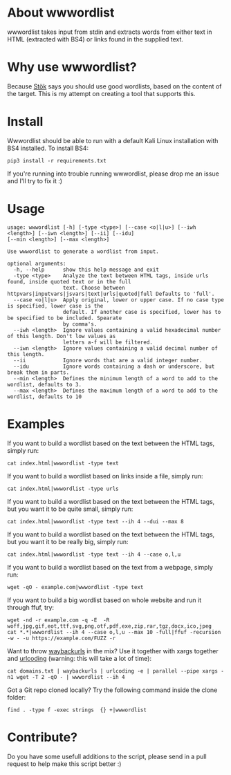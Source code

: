 # About wwwordlist
wwwordlist takes input from stdin and extracts words from either text in HTML (extracted with BS4) or links found in the supplied text.

# Why use wwwordlist?
Because [Stök](https://twitter.com/stokfredrik) says you should use good wordlists, based on the content of the target. This is my attempt on creating a tool that supports this.

# Install
Wwwordlist should be able to run with a default Kali Linux installation with BS4 installed. To install BS4:
```
pip3 install -r requirements.txt
```
If you're running into trouble running wwwordlist, please drop me an issue and I'll try to fix it :)

# Usage
```
usage: wwwordlist [-h] [-type <type>] [--case <o|l|u>] [--iwh <length>] [--iwn <length>] [--ii] [--idu]
[--min <length>] [--max <length>]

Use wwwordlist to generate a wordlist from input.

optional arguments:
  -h, --help      show this help message and exit
  -type <type>    Analyze the text between HTML tags, inside urls found, inside quoted text or in the full
                  text. Choose between httpvars|inputvars|jsvars|text|urls|quoted|full Defaults to 'full'.
  --case <o|l|u>  Apply original, lower or upper case. If no case type is specified, lower case is the
                  default. If another case is specified, lower has to be specified to be included. Spearate
                  by comma's.
  --iwh <length>  Ignore values containing a valid hexadecimal number of this length. Don't low values as 
                  letters a-f will be filtered.
  --iwn <length>  Ignore values containing a valid decimal number of this length.
  --ii            Ignore words that are a valid integer number.
  --idu           Ignore words containing a dash or underscore, but break them in parts.
  --min <length>  Defines the minimum length of a word to add to the wordlist, defaults to 3.
  --max <length>  Defines the maximum length of a word to add to the wordlist, defaults to 10
```

# Examples
If you want to build a wordlist based on the text between the HTML tags, simply run:
```
cat index.html|wwwordlist -type text
```
If you want to build a wordlist based on links inside a file, simply run:
```
cat index.html|wwwordlist -type urls
```
If you want to build a wordlist based on the text between the HTML tags, but you want it to be quite small, simply run:
```
cat index.html|wwwordlist -type text --ih 4 --dui --max 8
```
If you want to build a wordlist based on the text between the HTML tags, but you want it to be really big, simply run:
```
cat index.html|wwwordlist -type text --ih 4 --case o,l,u
```
If you want to build a wordlist based on the text from a webpage, simply run:
```
wget -qO - example.com|wwwordlist -type text
```
If you want to build a big wordlist based on whole website and run it through ffuf, try:
```
wget -nd -r example.com -q -E  -R woff,jpg,gif,eot,ttf,svg,png,otf,pdf,exe,zip,rar,tgz,docx,ico,jpeg
cat *.*|wwwordlist --ih 4 --case o,l,u --max 10 -full|ffuf -recursion -w - -u https://example.com/FUZZ -r
```
Want to throw [waybackurls](https://github.com/tomnomnom/waybackurls) in the mix? Use it together with xargs together and [urlcoding](https://github.com/Zarcolio/urlcoding) (warning: this will take a lot of time):
```
cat domains.txt | waybackurls | urlcoding -e | parallel --pipe xargs -n1 wget -T 2 -qO - | wwwordlist --ih 4
```
Got a Git repo cloned locally? Try the following command inside the clone folder:
```
find . -type f -exec strings  {} +|wwwordlist
```

# Contribute?
Do you have some usefull additions to the script, please send in a pull request to help make this script better :)
